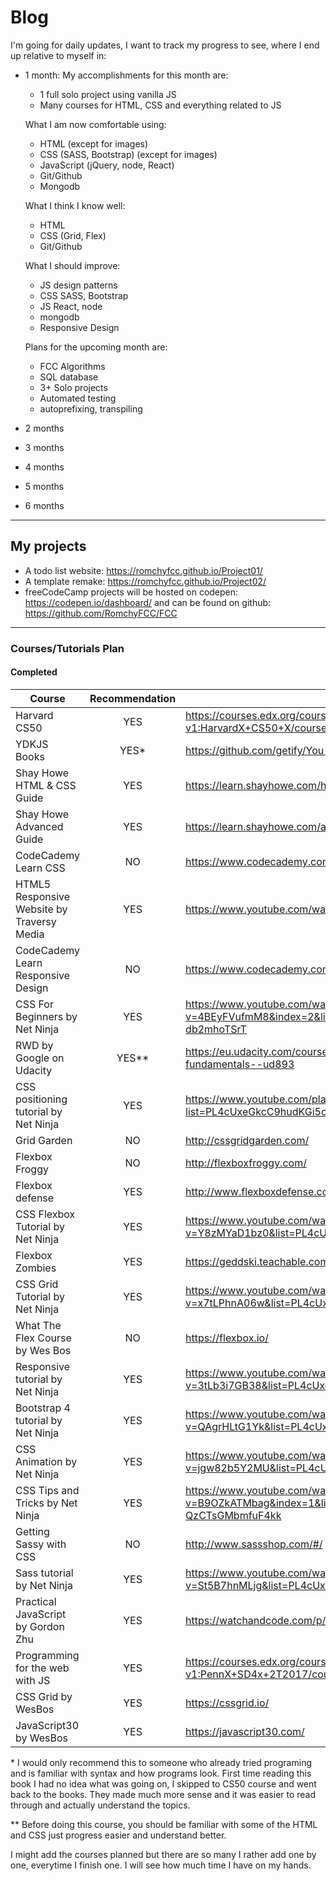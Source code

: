 # Blog

I'm going for daily updates, I want to track my progress to see, 
where I end up relative to myself in: 
  
* 1 month: 
	My accomplishments for this month are:
	- 1 full solo project using vanilla JS
	- Many courses for HTML, CSS and everything related to JS

	What I am now comfortable using:
	- HTML (except for images)
	- CSS (SASS, Bootstrap) (except for images)
	- JavaScript (jQuery, node, React)
	- Git/Github
	- Mongodb

	What I think I know well:
	- HTML
	- CSS (Grid, Flex)
	- Git/Github

	What I should improve: 
	- JS design patterns
	- CSS SASS, Bootstrap
	- JS React, node
	- mongodb
	- Responsive Design

	Plans for the upcoming month are: 
	- FCC Algorithms
	- SQL database
	- 3+ Solo projects
	- Automated testing
	- autoprefixing, transpiling

* 2 months
* 3 months
* 4 months
* 5 months
* 6 months

---

## My projects

- A todo list website: https://romchyfcc.github.io/Project01/
- A template remake: https://romchyfcc.github.io/Project02/
- freeCodeCamp projects will be hosted on codepen: https://codepen.io/dashboard/ and can be found on github: https://github.com/RomchyFCC/FCC

---

### Courses/Tutorials Plan

#### Completed

Course | Recommendation | Link
-------|:-------------:|-----
Harvard CS50 | YES | https://courses.edx.org/courses/course-v1:HarvardX+CS50+X/course/
YDKJS Books | YES&ast; | https://github.com/getify/You-Dont-Know-JS
Shay Howe HTML & CSS Guide | YES | https://learn.shayhowe.com/html-css/
Shay Howe Advanced Guide | YES | https://learn.shayhowe.com/advanced-html-css/
CodeCademy Learn CSS | NO | https://www.codecademy.com/learn/learn-css
HTML5 Responsive Website by Traversy Media | YES | https://www.youtube.com/watch?v=Wm6CUkswsNw
CodeCademy Learn Responsive Design | NO | https://www.codecademy.com/learn/learn-responsive-design
CSS For Beginners by Net Ninja | YES | https://www.youtube.com/watch?v=4BEyFVufmM8&index=2&list=PL4cUxeGkcC9gQeDH6xYhmO-db2mhoTSrT
RWD by Google on Udacity | YES&ast;&ast; | https://eu.udacity.com/course/responsive-web-design-fundamentals--ud893
CSS positioning tutorial by Net Ninja | YES | https://www.youtube.com/playlist?list=PL4cUxeGkcC9hudKGi5o5UiWuTAGbxiLTh
Grid Garden | NO | http://cssgridgarden.com/
Flexbox Froggy | NO | http://flexboxfroggy.com/
Flexbox defense | YES | http://www.flexboxdefense.com/
CSS Flexbox Tutorial by Net Ninja | YES | https://www.youtube.com/watch?v=Y8zMYaD1bz0&list=PL4cUxeGkcC9i3FXJSUfmsNOx8E7u6UuhG
Flexbox Zombies | YES | https://geddski.teachable.com/p/flexbox-zombies
CSS Grid Tutorial by Net Ninja | YES | https://www.youtube.com/watch?v=x7tLPhnA06w&list=PL4cUxeGkcC9itC4TxYMzFCfveyutyPOCY
What The Flex Course by Wes Bos | NO | https://flexbox.io/
Responsive tutorial by Net Ninja | YES | https://www.youtube.com/watch?v=3tLb3i7GB38&list=PL4cUxeGkcC9g9Vh9MAA-XKnfJsWZnPZFw
Bootstrap 4 tutorial by Net Ninja | YES | https://www.youtube.com/watch?v=QAgrHLtG1Yk&list=PL4cUxeGkcC9jE_cGvLLC60C_PeF_24pvv
CSS Animation by Net Ninja | YES | https://www.youtube.com/watch?v=jgw82b5Y2MU&list=PL4cUxeGkcC9iGYgmEd2dm3zAKzyCGDtM5
CSS Tips and Tricks by Net Ninja | YES | https://www.youtube.com/watch?v=B9OZkATMbag&index=1&list=PL4cUxeGkcC9htzG9o-QzCTsGMbmfuF4kk
Getting Sassy with CSS | NO | http://www.sassshop.com/#/
Sass tutorial by Net Ninja | YES | https://www.youtube.com/watch?v=St5B7hnMLjg&list=PL4cUxeGkcC9iEwigam3gTjU_7IA3W2WZA
Practical JavaScript by Gordon Zhu | YES | https://watchandcode.com/p/practical-javascript
Programming for the web with JS | YES | https://courses.edx.org/courses/course-v1:PennX+SD4x+2T2017/course/
CSS Grid by WesBos | YES | https://cssgrid.io/
JavaScript30 by WesBos | YES | https://javascript30.com/

&ast; I would only recommend this to someone who already tried programing and is familiar with syntax and how programs look. First time reading this book I had no idea what was going on, I skipped to CS50 course and went back to the books.
They made much more sense and it was easier to read through and actually understand the topics.

&ast;&ast; Before doing this course, you should be familiar with some of the HTML and CSS just progress easier and understand better.

I might add the courses planned but there are so many I rather add one by one, everytime I finish one.
I will see how much time I have on my hands.